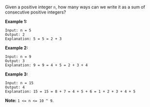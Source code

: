 Given a positive integer `n`, how many ways can we write it as a sum of
consecutive positive integers?

**Example 1:**

    
    
    Input: n = 5
    Output: 2
    Explanation: 5 = 5 = 2 + 3

**Example 2:**

    
    
    Input: n = 9
    Output: 3
    Explanation: 9 = 9 = 4 + 5 = 2 + 3 + 4

**Example 3:**

    
    
    Input: n = 15
    Output: 4
    Explanation: 15 = 15 = 8 + 7 = 4 + 5 + 6 = 1 + 2 + 3 + 4 + 5

**Note:**  `1 <= n <= 10 ^ 9`.

